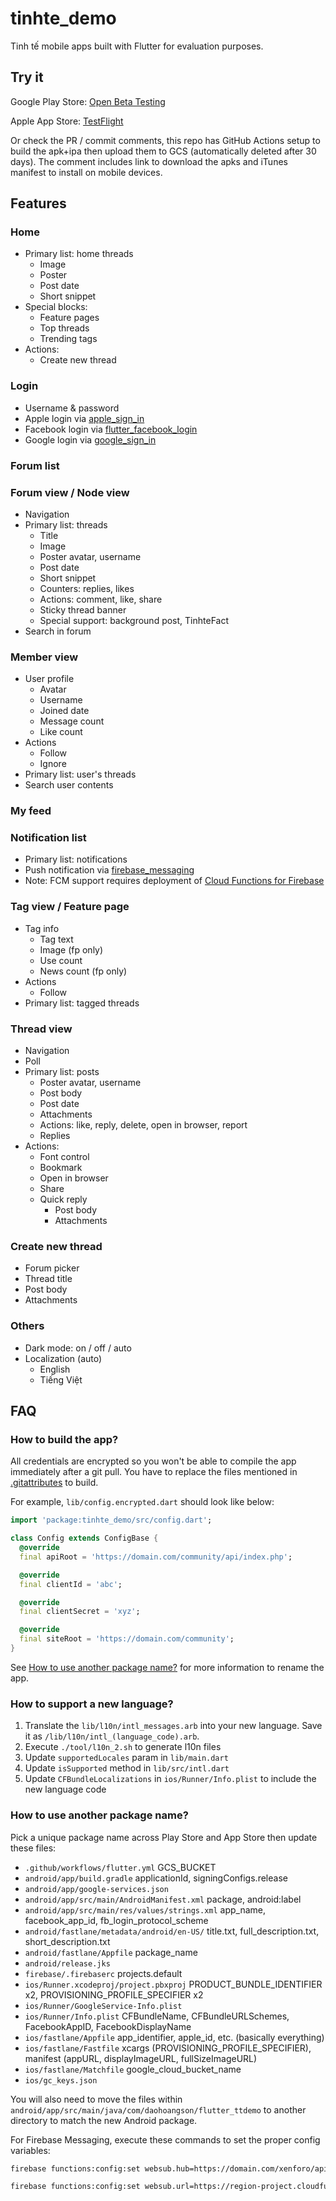 # tinhte_demo

Tinh tế mobile apps built with Flutter for evaluation purposes.

## Try it

Google Play Store: [Open Beta Testing](https://play.google.com/apps/testing/com.daohoangson.flutter_ttdemo)

Apple App Store: [TestFlight](https://testflight.apple.com/join/4lGGYeSU)

Or check the PR / commit comments, this repo has GitHub Actions setup to build the apk+ipa then
upload them to GCS (automatically deleted after 30 days).
The comment includes link to download the apks and iTunes manifest to install on mobile devices.

## Features

### Home

- Primary list: home threads
  - Image
  - Poster
  - Post date
  - Short snippet
- Special blocks:
  - Feature pages
  - Top threads
  - Trending tags
- Actions:
  - Create new thread

### Login

- Username & password
- Apple login via [apple_sign_in](https://pub.dev/packages/apple_sign_in)
- Facebook login via [flutter_facebook_login](https://pub.dev/packages/flutter_facebook_login)
- Google login via [google_sign_in](https://pub.dev/packages/google_sign_in)

### Forum list

### Forum view / Node view

- Navigation
- Primary list: threads
  - Title
  - Image
  - Poster avatar, username
  - Post date
  - Short snippet
  - Counters: replies, likes
  - Actions: comment, like, share
  - Sticky thread banner
  - Special support: background post, TinhteFact
- Search in forum

### Member view

- User profile
  - Avatar
  - Username
  - Joined date
  - Message count
  - Like count
- Actions
  - Follow
  - Ignore
- Primary list: user's threads
- Search user contents

### My feed

### Notification list

- Primary list: notifications
- Push notification via [firebase_messaging](https://pub.dev/packages/firebase_messaging)
- Note: FCM support requires deployment of [Cloud Functions for Firebase](firebase/functions)

### Tag view / Feature page

- Tag info
  - Tag text
  - Image (fp only)
  - Use count
  - News count (fp only)
- Actions
  - Follow
- Primary list: tagged threads

### Thread view

- Navigation
- Poll
- Primary list: posts
  - Poster avatar, username
  - Post body
  - Post date
  - Attachments
  - Actions: like, reply, delete, open in browser, report
  - Replies
- Actions:
  - Font control
  - Bookmark
  - Open in browser
  - Share
  - Quick reply
    - Post body
    - Attachments

### Create new thread

- Forum picker
- Thread title
- Post body
- Attachments

### Others

- Dark mode: on / off / auto
- Localization (auto)
  - English
  - Tiếng Việt

## FAQ

### How to build the app?

All credentials are encrypted so you won't be able to compile the app immediately after a git pull.
You have to replace the files mentioned in [.gitattributes](https://github.com/daohoangson/flutter-tinhte_demo/blob/master/.gitattributes) to build.

For example, `lib/config.encrypted.dart` should look like below:

```dart
import 'package:tinhte_demo/src/config.dart';

class Config extends ConfigBase {
  @override
  final apiRoot = 'https://domain.com/community/api/index.php';

  @override
  final clientId = 'abc';

  @override
  final clientSecret = 'xyz';

  @override
  final siteRoot = 'https://domain.com/community';
}
```

See [How to use another package name?](#how-to-use-another-package-name) for more information to rename the app.

### How to support a new language?

1. Translate the `lib/l10n/intl_messages.arb` into your new language. Save it as `/lib/l10n/intl_(language_code).arb`.
1. Execute `./tool/l10n_2.sh` to generate l10n files
1. Update `supportedLocales` param in `lib/main.dart`
1. Update `isSupported` method in `lib/src/intl.dart`
1. Update `CFBundleLocalizations` in `ios/Runner/Info.plist` to include the new language code

### How to use another package name?

Pick a unique package name across Play Store and App Store then update these files:

- `.github/workflows/flutter.yml` GCS_BUCKET
- `android/app/build.gradle` applicationId, signingConfigs.release
- `android/app/google-services.json`
- `android/app/src/main/AndroidManifest.xml` package, android:label
- `android/app/src/main/res/values/strings.xml` app_name, facebook_app_id, fb_login_protocol_scheme
- `android/fastlane/metadata/android/en-US/` title.txt, full_description.txt, short_description.txt
- `android/fastlane/Appfile` package_name
- `android/release.jks`
- `firebase/.firebaserc` projects.default
- `ios/Runner.xcodeproj/project.pbxproj` PRODUCT_BUNDLE_IDENTIFIER x2, PROVISIONING_PROFILE_SPECIFIER x2
- `ios/Runner/GoogleService-Info.plist`
- `ios/Runner/Info.plist` CFBundleName, CFBundleURLSchemes, FacebookAppID, FacebookDisplayName
- `ios/fastlane/Appfile` app_identifier, apple_id, etc. (basically everything)
- `ios/fastlane/Fastfile` xcargs (PROVISIONING_PROFILE_SPECIFIER), manifest (appURL, displayImageURL, fullSizeImageURL)
- `ios/fastlane/Matchfile` google_cloud_bucket_name
- `ios/gc_keys.json`

You will also need to move the files within `android/app/src/main/java/com/daohoangson/flutter_ttdemo` to another directory to match the new Android package.

For Firebase Messaging, execute these commands to set the proper config variables:

```bash
firebase functions:config:set websub.hub=https://domain.com/xenforo/api/index.php\?subscriptions

firebase functions:config:set websub.url=https://region-project.cloudfunctions.net/websub
```
